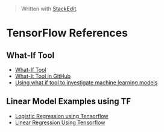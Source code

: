 


> Written with [StackEdit](https://stackedit.io/).

# TensorFlow References


## What-If Tool
- [What-If Tool](https://pair-code.github.io/what-if-tool/index.html#features)
- [What-It Tool in GitHub](https://github.com/tensorflow/tensorboard/tree/master/tensorboard/plugins/interactive_inference)
- [Using what if tool to investigate machine learning models](https://towardsdatascience.com/using-what-if-tool-to-investigate-machine-learning-models-913c7d4118f)

## Linear Model Examples using TF

- [Logistic Regression using Tensorflow](https://www.geeksforgeeks.org/ml-logistic-regression-using-tensorflow/)
- [Linear Regression Using Tensorflow](https://www.geeksforgeeks.org/linear-regression-using-tensorflow/)
<!--stackedit_data:
eyJoaXN0b3J5IjpbLTE3OTU4NDQyMTksLTUzMDY0NzMzNF19
-->